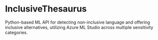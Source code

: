 # InclusiveThesaurus
Python-based ML API for detecting non-inclusive language and offering inclusive alternatives, utilizing Azure ML Studio across multiple sensitivity categories.
